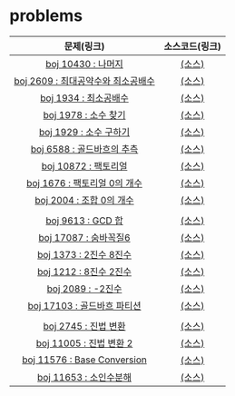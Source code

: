 problems
========
|문제(링크)|소스코드(링크)|
|:------:|:------:|
| [boj 10430 : 나머지](https://www.acmicpc.net/problem/10430) | [(소스)](https://github.com/95kim1/study_learn/blob/main/ps/learn/basic/Math_1/%5Bboj10430_%EB%82%98%EB%A8%B8%EC%A7%80%5D.cpp) |
| [boj 2609 : 최대공약수와 최소공배수](https://www.acmicpc.net/problem/2609) | [(소스)](https://github.com/95kim1/study_learn/blob/main/ps/learn/basic/Math_1/%5Bboj2609_%EC%B5%9C%EB%8C%80%EA%B3%B5%EC%95%BD%EC%88%98%EC%99%80%EC%B5%9C%EC%86%8C%EA%B3%B5%EB%B0%B0%EC%88%98%5D.cpp) |
| [boj 1934 : 최소공배수](https://www.acmicpc.net/problem/1934) | [(소스)](https://github.com/95kim1/study_learn/blob/main/ps/learn/basic/Math_1/%5Bboj1934_%EC%B5%9C%EC%86%8C%EA%B3%B5%EB%B0%B0%EC%88%98%5D.cpp) |
| [boj 1978 : 소수 찾기](https://www.acmicpc.net/problem/1978) | [(소스)](https://github.com/95kim1/study_learn/blob/main/ps/learn/basic/Math_1/%5Bboj1978_%EC%86%8C%EC%88%98%EC%B0%BE%EA%B8%B0%5D.cpp) |
| [boj 1929 : 소수 구하기](https://www.acmicpc.net/problem/1929) | [(소스)](https://github.com/95kim1/study_learn/blob/main/ps/learn/basic/Math_1/%5Bboj1929_%EC%86%8C%EC%88%98%EA%B5%AC%ED%95%98%EA%B8%B0%5D.cpp) |
| [boj 6588 : 골드바흐의 추측](https://www.acmicpc.net/problem/6588) | [(소스)](https://github.com/95kim1/study_learn/blob/main/ps/learn/basic/Math_1/%5Bboj6588_%EA%B3%A8%EB%93%9C%EB%B0%94%ED%9D%90%EC%9D%98%EC%B6%94%EC%B8%A1%5D.cpp) |
| [boj 10872 : 팩토리얼](https://www.acmicpc.net/problem/10872) | [(소스)](https://github.com/95kim1/study_learn/blob/main/ps/learn/basic/Math_1/%5Bboj10872_%ED%8C%A9%ED%86%A0%EB%A6%AC%EC%96%BC%5D.cpp) |
| [boj 1676 : 팩토리얼 0의 개수](https://www.acmicpc.net/problem/1676) | [(소스)](https://github.com/95kim1/study_learn/blob/main/ps/learn/basic/Math_1/%5Bboj1676_%ED%8C%A9%ED%86%A0%EB%A6%AC%EC%96%BC0%EC%9D%98%EA%B0%9C%EC%88%98%5D.cpp) |
| [boj 2004 : 조합 0의 개수](https://www.acmicpc.net/problem/2004) | [(소스)](https://github.com/95kim1/study_learn/blob/main/ps/learn/basic/Math_1/%5Bboj2004_%EC%A1%B0%ED%95%A90%EC%9D%98%EA%B0%9C%EC%88%98%5D.cpp) |
| | |
| [boj 9613 : GCD 합](https://www.acmicpc.net/problem/9613) | [(소스)](hhttps://github.com/95kim1/study_learn/blob/main/ps/learn/basic/Math_1/%5Bboj9613_GCD%ED%95%A9%5D.cpp) |
| [boj 17087 : 숨바꼭질6](https://www.acmicpc.net/problem/17087) | [(소스)](https://github.com/95kim1/study_learn/blob/main/ps/learn/basic/Math_1/%5Bboj17087_%EC%88%A8%EB%B0%94%EA%BC%AD%EC%A7%886%5D.cpp) |
| [boj 1373 : 2진수 8진수](https://www.acmicpc.net/problem/1373) | [(소스)](https://github.com/95kim1/study_learn/blob/main/ps/learn/basic/Math_1/%5Bboj1373_2%EC%A7%84%EC%88%988%EC%A7%84%EC%88%98%5D.cpp) |
| [boj 1212 : 8진수 2진수](https://www.acmicpc.net/problem/1212) | [(소스)](https://github.com/95kim1/study_learn/blob/main/ps/learn/basic/Math_1/%5Bboj1212_8%EC%A7%84%EC%88%982%EC%A7%84%EC%88%98%5D.cpp) |
| [boj 2089 : -2진수](https://www.acmicpc.net/problem/2089) | [(소스)](https://github.com/95kim1/study_learn/blob/main/ps/learn/basic/Math_1/%5Bboj2089_-2%EC%A7%84%EC%88%98%5D.cpp) |
| [boj 17103 : 골드바흐 파티션](https://www.acmicpc.net/problem/17103) | [(소스)](https://github.com/95kim1/study_learn/blob/main/ps/learn/basic/Math_1/%5Bboj17103_%EA%B3%A8%EB%93%9C%EB%B0%94%ED%9D%90%ED%8C%8C%ED%8B%B0%EC%85%98%5D.cpp) |
| | |
| [boj 2745 : 진법 변환](https://www.acmicpc.net/problem/2745) | [(소스)](https://github.com/95kim1/study_learn/blob/main/ps/learn/basic/Math_1/%5Bboj2745_%EC%A7%84%EB%B2%95%EB%B3%80%ED%99%98%5D.cpp) |
| [boj 11005 : 진법 변환 2](https://www.acmicpc.net/problem/11005) | [(소스)](https://github.com/95kim1/study_learn/blob/main/ps/learn/basic/Math_1/%5Bboj11005_%EC%A7%84%EB%B2%95%EB%B3%80%ED%99%982%5D.cpp) |
| [boj 11576 : Base Conversion](https://www.acmicpc.net/problem/11576) | [(소스)](https://github.com/95kim1/study_learn/blob/main/ps/learn/basic/Math_1/%5Bboj11576_Base%20Conversion%5D.cpp) |
| [boj 11653 : 소인수분해](https://www.acmicpc.net/problem/11653) | [(소스)](https://github.com/95kim1/study_learn/blob/main/ps/learn/basic/Math_1/%5Bboj11653_%EC%86%8C%EC%9D%B8%EC%88%98%EB%B6%84%ED%95%B4%5D.cpp) |
